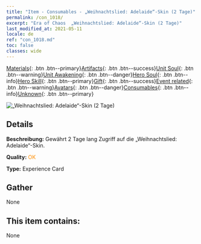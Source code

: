 ```yaml
---
title: "Item - Consumables - „Weihnachtslied: Adelaide“-Skin (2 Tage)"
permalink: /con_1018/
excerpt: "Era of Chaos  „Weihnachtslied: Adelaide“-Skin (2 Tage)"
last_modified_at: 2021-05-11
locale: de
ref: "con_1018.md"
toc: false
classes: wide
---
```

 [Materials](/ItemsDE/){: .btn .btn--primary}[Artifacts](/ItemsDE/Artifacts/){: .btn .btn--success}[Unit Soul](/ItemsDE/UnitSoul/){: .btn .btn--warning}[Unit Awakening](/ItemsDE/UnitAwakening/){: .btn .btn--danger}[Hero Soul](/ItemsDE/HeroSoul/){: .btn .btn--info}[Hero Skill](/ItemsDE/HeroSkill/){: .btn .btn--primary}[Gift](/ItemsDE/Gift/){: .btn .btn--success}[Event related](/ItemsDE/Events/){: .btn .btn--warning}[Avatars](/ItemsDE/Avatars/){: .btn .btn--danger}[Consumables](/ItemsDE/Consumables/){: .btn .btn--info}[Unknown](/ItemsDE/Unknown/){: .btn .btn--primary}

 ![„Weihnachtslied: Adelaide“-Skin (2 Tage)](/images/h/h_Adelaide6.jpg)

## Details
 **Beschreibung:** Gewährt 2 Tage lang Zugriff auf die „Weihnachtslied: Adelaide“-Skin.

 **Quality:** <span style="color: #FF8C00">OK</span>

 **Type:** Experience Card

## Gather

  None

## This item contains:

  None

